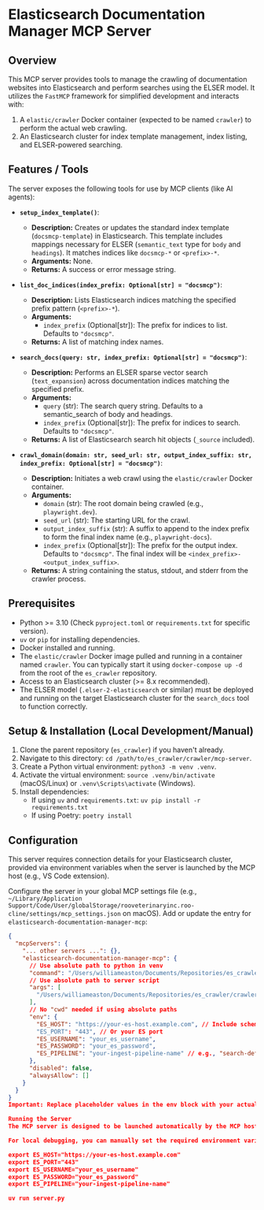 # Elasticsearch Documentation Manager MCP Server

## Overview

This MCP server provides tools to manage the crawling of documentation websites into Elasticsearch and perform searches using the ELSER model. It utilizes the `FastMCP` framework for simplified development and interacts with:

1.  A `elastic/crawler` Docker container (expected to be named `crawler`) to perform the actual web crawling.
2.  An Elasticsearch cluster for index template management, index listing, and ELSER-powered searching.

## Features / Tools

The server exposes the following tools for use by MCP clients (like AI agents):

*   **`setup_index_template()`**:
    *   **Description:** Creates or updates the standard index template (`docsmcp-template`) in Elasticsearch. This template includes mappings necessary for ELSER (`semantic_text` type for `body` and `headings`). It matches indices like `docsmcp-*` or `<prefix>-*`.
    *   **Arguments:** None.
    *   **Returns:** A success or error message string.

*   **`list_doc_indices(index_prefix: Optional[str] = "docsmcp")`**:
    *   **Description:** Lists Elasticsearch indices matching the specified prefix pattern (`<prefix>-*`).
    *   **Arguments:**
        *   `index_prefix` (Optional[str]): The prefix for indices to list. Defaults to `"docsmcp"`.
    *   **Returns:** A list of matching index names.

*   **`search_docs(query: str, index_prefix: Optional[str] = "docsmcp")`**:
    *   **Description:** Performs an ELSER sparse vector search (`text_expansion`) across documentation indices matching the specified prefix.
    *   **Arguments:**
        *   `query` (str): The search query string. Defaults to a semantic_search of body and headings.
        *   `index_prefix` (Optional[str]): The prefix for indices to search. Defaults to `"docsmcp"`.
    *   **Returns:** A list of Elasticsearch search hit objects (`_source` included).

*   **`crawl_domain(domain: str, seed_url: str, output_index_suffix: str, index_prefix: Optional[str] = "docsmcp")`**:
    *   **Description:** Initiates a web crawl using the `elastic/crawler` Docker container.
    *   **Arguments:**
        *   `domain` (str): The root domain being crawled (e.g., `playwright.dev`).
        *   `seed_url` (str): The starting URL for the crawl.
        *   `output_index_suffix` (str): A suffix to append to the index prefix to form the final index name (e.g., `playwright-docs`).
        *   `index_prefix` (Optional[str]): The prefix for the output index. Defaults to `"docsmcp"`. The final index will be `<index_prefix>-<output_index_suffix>`.
    *   **Returns:** A string containing the status, stdout, and stderr from the crawler process.

## Prerequisites

*   Python >= 3.10 (Check `pyproject.toml` or `requirements.txt` for specific version).
*   `uv` or `pip` for installing dependencies.
*   Docker installed and running.
*   The `elastic/crawler` Docker image pulled and running in a container named `crawler`. You can typically start it using `docker-compose up -d` from the root of the `es_crawler` repository.
*   Access to an Elasticsearch cluster (>= 8.x recommended).
*   The ELSER model (`.elser-2-elasticsearch` or similar) must be deployed and running on the target Elasticsearch cluster for the `search_docs` tool to function correctly.

## Setup & Installation (Local Development/Manual)

1.  Clone the parent repository (`es_crawler`) if you haven't already.
2.  Navigate to this directory: `cd /path/to/es_crawler/crawler/mcp-server`.
3.  Create a Python virtual environment: `python3 -m venv .venv`.
4.  Activate the virtual environment: `source .venv/bin/activate` (macOS/Linux) or `.venv\Scripts\activate` (Windows).
5.  Install dependencies:
    *   If using `uv` and `requirements.txt`: `uv pip install -r requirements.txt`
    *   If using Poetry: `poetry install`

## Configuration

This server requires connection details for your Elasticsearch cluster, provided via environment variables when the server is launched by the MCP host (e.g., VS Code extension).

Configure the server in your global MCP settings file (e.g., `~/Library/Application Support/Code/User/globalStorage/rooveterinaryinc.roo-cline/settings/mcp_settings.json` on macOS). Add or update the entry for `elasticsearch-documentation-manager-mcp`:

```json
{
  "mcpServers": {
    "... other servers ...": {},
    "elasticsearch-documentation-manager-mcp": {
      // Use absolute path to python in venv
      "command": "/Users/williameaston/Documents/Repositories/es_crawler/crawler/mcp-server/.venv/bin/python",
      // Use absolute path to server script
      "args": [
        "/Users/williameaston/Documents/Repositories/es_crawler/crawler/mcp-server/server.py"
      ],
      // No "cwd" needed if using absolute paths
      "env": {
        "ES_HOST": "https://your-es-host.example.com", // Include scheme (https://)
        "ES_PORT": "443", // Or your ES port
        "ES_USERNAME": "your_es_username",
        "ES_PASSWORD": "your_es_password",
        "ES_PIPELINE": "your-ingest-pipeline-name" // e.g., "search-default-ingestion"
      },
      "disabled": false,
      "alwaysAllow": []
    }
  }
}
Important: Replace placeholder values in the env block with your actual Elasticsearch credentials and ensure the paths in command and args are correct for your system.

Running the Server
The MCP server is designed to be launched automatically by the MCP host process (e.g., the VS Code extension or Claude Desktop) based on the configuration in mcp_settings.json.

For local debugging, you can manually set the required environment variables and run the server directly from its activated virtual environment:

export ES_HOST="https://your-es-host.example.com"
export ES_PORT="443"
export ES_USERNAME="your_es_username"
export ES_PASSWORD="your_es_password"
export ES_PIPELINE="your-ingest-pipeline-name"

uv run server.py